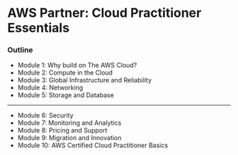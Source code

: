# AWS Partner: Cloud Practitioner Essentials

### Outline

- Module 1: Why build on The AWS Cloud?
- Module 2: Compute in the Cloud
- Module 3: Global Infrastructure and Reliability
- Module 4: Networking
- Module 5: Storage and Database

---

- Module 6: Security
- Module 7: Monitoring and Analytics
- Module 8: Pricing and Support
- Module 9: Migration and Innovation
- Module 10: AWS Certified Cloud Practitioner Basics